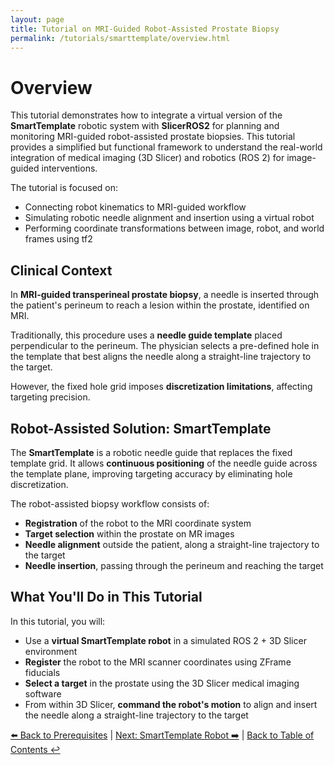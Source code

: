 ```yaml
---
layout: page
title: Tutorial on MRI-Guided Robot-Assisted Prostate Biopsy
permalink: /tutorials/smarttemplate/overview.html
---
```



# Overview

This tutorial demonstrates how to integrate a virtual version of the **SmartTemplate** robotic system with **SlicerROS2** for planning and monitoring MRI-guided robot-assisted prostate biopsies. This tutorial provides a simplified but functional framework to understand the real-world integration of medical imaging (3D Slicer) and robotics (ROS 2) for image-guided interventions.

The tutorial is focused on:

- Connecting robot kinematics to MRI-guided workflow
- Simulating robotic needle alignment and insertion using a virtual robot
- Performing coordinate transformations between image, robot, and world frames using tf2

## Clinical Context

In **MRI-guided transperineal prostate biopsy**, a needle is inserted through the patient's perineum to reach a lesion within the prostate, identified on MRI.

Traditionally, this procedure uses a **needle guide template** placed perpendicular to the perineum. The physician selects a pre-defined hole in the template that best aligns the needle along a straight-line trajectory to the target.

However, the fixed hole grid imposes **discretization limitations**, affecting targeting precision.

## Robot-Assisted Solution: SmartTemplate

The **SmartTemplate** is a robotic needle guide that replaces the fixed template grid. It allows **continuous positioning** of the needle guide across the template plane, improving targeting accuracy by eliminating hole discretization.

The robot-assisted biopsy workflow consists of:

- **Registration** of the robot to the MRI coordinate system
- **Target selection** within the prostate on MR images
- **Needle alignment** outside the patient, along a straight-line trajectory to the target
- **Needle insertion**, passing through the perineum and reaching the target

## What You'll Do in This Tutorial

In this tutorial, you will:

- Use a **virtual SmartTemplate robot** in a simulated ROS 2 + 3D Slicer environment
- **Register** the robot to the MRI scanner coordinates using ZFrame fiducials
- **Select a target** in the prostate using the 3D Slicer medical imaging software
- From within 3D Slicer, **command the robot's motion** to align and insert the needle along a straight-line trajectory to the target

[⬅️ Back to Prerequisites](prerequisites) | [Next: SmartTemplate Robot ➡️](robot) | [Back to Table of Contents ↩️](index)
